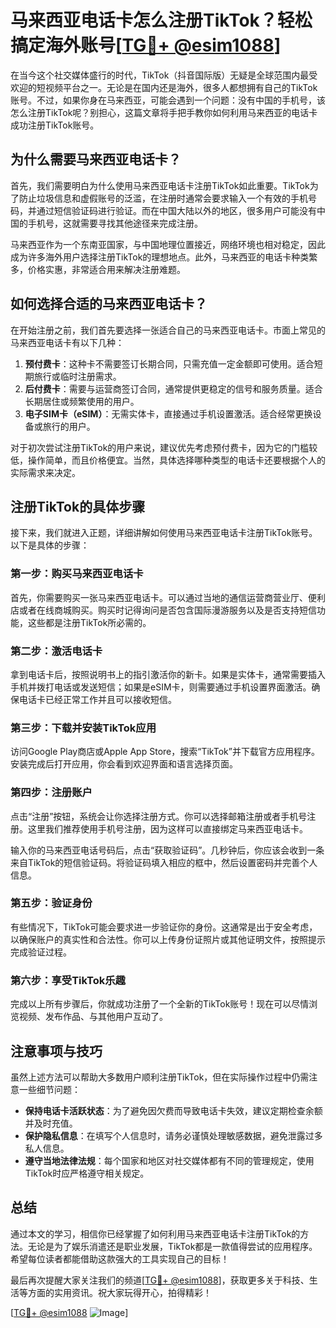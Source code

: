 # 马来西亚电话卡怎么注册TikTok？轻松搞定海外账号[[TG💪+ @esim1088](https://t.me/s/esim1088)]

在当今这个社交媒体盛行的时代，TikTok（抖音国际版）无疑是全球范围内最受欢迎的短视频平台之一。无论是在国内还是海外，很多人都想拥有自己的TikTok账号。不过，如果你身在马来西亚，可能会遇到一个问题：没有中国的手机号，该怎么注册TikTok呢？别担心，这篇文章将手把手教你如何利用马来西亚的电话卡成功注册TikTok账号。

## 为什么需要马来西亚电话卡？

首先，我们需要明白为什么使用马来西亚电话卡注册TikTok如此重要。TikTok为了防止垃圾信息和虚假账号的泛滥，在注册时通常会要求输入一个有效的手机号码，并通过短信验证码进行验证。而在中国大陆以外的地区，很多用户可能没有中国的手机号，这就需要寻找其他途径来完成注册。

马来西亚作为一个东南亚国家，与中国地理位置接近，网络环境也相对稳定，因此成为许多海外用户选择注册TikTok的理想地点。此外，马来西亚的电话卡种类繁多，价格实惠，非常适合用来解决注册难题。

## 如何选择合适的马来西亚电话卡？

在开始注册之前，我们首先要选择一张适合自己的马来西亚电话卡。市面上常见的马来西亚电话卡有以下几种：

1. **预付费卡**：这种卡不需要签订长期合同，只需充值一定金额即可使用。适合短期旅行或临时注册需求。
2. **后付费卡**：需要与运营商签订合同，通常提供更稳定的信号和服务质量。适合长期居住或频繁使用的用户。
3. **电子SIM卡（eSIM）**：无需实体卡，直接通过手机设置激活。适合经常更换设备或旅行的用户。

对于初次尝试注册TikTok的用户来说，建议优先考虑预付费卡，因为它的门槛较低，操作简单，而且价格便宜。当然，具体选择哪种类型的电话卡还要根据个人的实际需求来决定。

## 注册TikTok的具体步骤

接下来，我们就进入正题，详细讲解如何使用马来西亚电话卡注册TikTok账号。以下是具体的步骤：

### 第一步：购买马来西亚电话卡

首先，你需要购买一张马来西亚电话卡。可以通过当地的通信运营商营业厅、便利店或者在线商城购买。购买时记得询问是否包含国际漫游服务以及是否支持短信功能，这些都是注册TikTok所必需的。

### 第二步：激活电话卡

拿到电话卡后，按照说明书上的指引激活你的新卡。如果是实体卡，通常需要插入手机并拨打电话或发送短信；如果是eSIM卡，则需要通过手机设置界面激活。确保电话卡已经正常工作并且可以接收短信。

### 第三步：下载并安装TikTok应用

访问Google Play商店或Apple App Store，搜索“TikTok”并下载官方应用程序。安装完成后打开应用，你会看到欢迎界面和语言选择页面。

### 第四步：注册账户

点击“注册”按钮，系统会让你选择注册方式。你可以选择邮箱注册或者手机号注册。这里我们推荐使用手机号注册，因为这样可以直接绑定马来西亚电话卡。

输入你的马来西亚电话号码后，点击“获取验证码”。几秒钟后，你应该会收到一条来自TikTok的短信验证码。将验证码填入相应的框中，然后设置密码并完善个人信息。

### 第五步：验证身份

有些情况下，TikTok可能会要求进一步验证你的身份。这通常是出于安全考虑，以确保账户的真实性和合法性。你可以上传身份证照片或其他证明文件，按照提示完成验证过程。

### 第六步：享受TikTok乐趣

完成以上所有步骤后，你就成功注册了一个全新的TikTok账号！现在可以尽情浏览视频、发布作品、与其他用户互动了。

## 注意事项与技巧

虽然上述方法可以帮助大多数用户顺利注册TikTok，但在实际操作过程中仍需注意一些细节问题：

- **保持电话卡活跃状态**：为了避免因欠费而导致电话卡失效，建议定期检查余额并及时充值。
- **保护隐私信息**：在填写个人信息时，请务必谨慎处理敏感数据，避免泄露过多私人信息。
- **遵守当地法律法规**：每个国家和地区对社交媒体都有不同的管理规定，使用TikTok时应严格遵守相关规定。

## 总结

通过本文的学习，相信你已经掌握了如何利用马来西亚电话卡注册TikTok的方法。无论是为了娱乐消遣还是职业发展，TikTok都是一款值得尝试的应用程序。希望每位读者都能借助这款强大的工具实现自己的目标！

最后再次提醒大家关注我们的频道[[TG💪+ @esim1088](https://t.me/s/esim1088)]，获取更多关于科技、生活等方面的实用资讯。祝大家玩得开心，拍得精彩！

[[TG💪+ @esim1088](https://t.me/s/esim1088) ![Image](https://i.postimg.cc/4NQfJmqS/Snipaste-2025-05-13-00-14-12.png)]